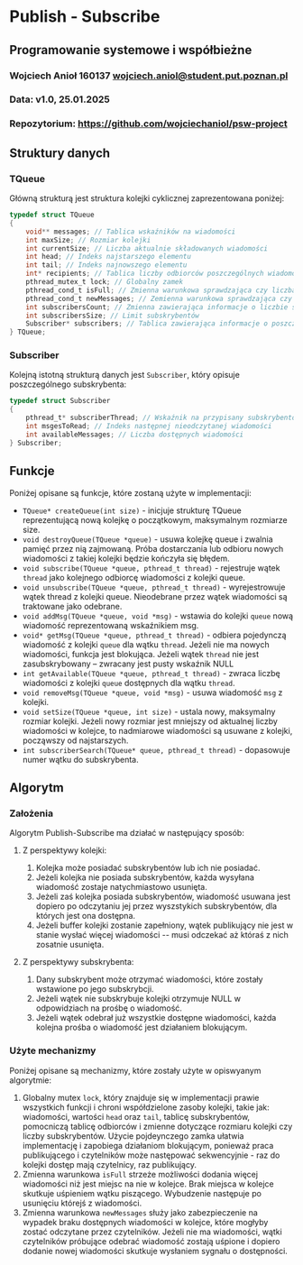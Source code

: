 
# Publish - Subscribe
## Programowanie systemowe i współbieżne
### Wojciech Anioł 160137 wojciech.aniol@student.put.poznan.pl
### Data:     v1.0, 25.01.2025
### Repozytorium: https://github.com/wojciechaniol/psw-project

## Struktury danych
### TQueue
Główną strukturą jest struktura kolejki cyklicznej zaprezentowana poniżej:
```C
typedef struct TQueue
{
    void** messages; // Tablica wskaźników na wiadomości
    int maxSize; // Rozmiar kolejki
    int currentSize; // Liczba aktualnie składowanych wiadomości
    int head; // Indeks najstarszego elementu
    int tail; // Indeks najnowszego elementu
    int* recipients; // Tablica liczby odbiorców poszczególnych wiadomości
    pthread_mutex_t lock; // Globalny zamek
    pthread_cond_t isFull; // Zmienna warunkowa sprawdzająca czy liczba wiadomości w kolejce jest równa jej rozmiarowi
    pthread_cond_t newMessages; // Zemienna warunkowa sprawdzająca czy powstała nowa wiadomość
    int subscribersCount; // Zmienna zawierająca informacje o liczbie subskrybentów
    int subscribersSize; // Limit subskrybentów
    Subscriber* subscribers; // Tablica zawierająca informacje o poszczególnych subskrybentach
} TQueue;
```
### Subscriber
Kolejną istotną strukturą danych jest `Subscriber`, który opisuje poszczególnego subskrybenta:
```C
typedef struct Subscriber
{
    pthread_t* subscriberThread; // Wskaźnik na przypisany subskrybentowi wątek
    int msgesToRead; // Indeks następnej nieodczytanej wiadomości
    int availableMessages; // Liczba dostępnych wiadomości
} Subscriber;
```
## Funkcje 
Poniżej opisane są funkcje, które zostaną użyte w implementacji:
- `TQueue* createQueue(int size)` - inicjuje strukturę TQueue reprezentującą nową kolejkę o początkowym, maksymalnym rozmiarze size.
- `void destroyQueue(TQueue *queue)` - usuwa kolejkę queue i zwalnia pamięć przez nią zajmowaną. Próba dostarczania lub odbioru nowych wiadomości z takiej kolejki będzie kończyła się błędem.
- `void subscribe(TQueue *queue, pthread_t thread)` - rejestruje wątek `thread` jako kolejnego odbiorcę wiadomości z kolejki queue.
- `void unsubscribe(TQueue *queue, pthread_t thread)` - wyrejestrowuje wątek thread z kolejki queue. Nieodebrane przez wątek wiadomości są traktowane jako odebrane.
- `void addMsg(TQueue *queue, void *msg)` - wstawia do kolejki `queue` nową wiadomość reprezentowaną wskaźnikiem msg.
- `void* getMsg(TQueue *queue, pthread_t thread)` - odbiera pojedynczą wiadomość z kolejki `queue` dla wątku `thread`. Jeżeli nie ma nowych wiadomości, funkcja jest blokująca. Jeżeli wątek `thread` nie jest zasubskrybowany – zwracany jest pusty wskaźnik NULL
- `int getAvailable(TQueue *queue, pthread_t thread)` - zwraca liczbę wiadomości z kolejki `queue` dostępnych dla wątku `thread`.
- `void removeMsg(TQueue *queue, void *msg)` - usuwa wiadomość `msg` z kolejki.
- `void setSize(TQueue *queue, int size)` - ustala nowy, maksymalny rozmiar kolejki. Jeżeli nowy rozmiar jest mniejszy od aktualnej liczby wiadomości w kolejce, to nadmiarowe wiadomości są usuwane z kolejki, począwszy od najstarszych.
- `int subscriberSearch(TQueue* queue, pthread_t thread)` - dopasowuje numer wątku do subskrybenta.
## Algorytm
### Założenia
Algorytm Publish-Subscribe ma działać w następujący sposób:
1. Z perspektywy kolejki:
   1. Kolejka może posiadać subskrybentów lub ich nie posiadać.
   2. Jeżeli kolejka nie posiada subskrybentów, każda wysyłana wiadomość zostaje natychmiastowo usunięta.
   3. Jeżeli zaś kolejka posiada subskrybentów, wiadomość usuwana jest dopiero po odczytaniu jej przez wyszstykich subskrybentów, dla których jest ona dostępna.
   4. Jeżeli buffer kolejki zostanie zapełniony, wątek publikujący nie jest w stanie wysłać więcej wiadomości -- musi odczekać aż któraś z nich zosatnie usunięta.

2. Z perspektywy subskrybenta:
   1. Dany subskrybent może otrzymać wiadomości, które zostały wstawione po jego subskrybcji.
   2. Jeżeli wątek nie subskrybuje kolejki otrzymuje NULL w odpowidziach na prośbę o wiadomość.
   3. Jeżeli wątek odebrał już wszystkie dostępne wiadomości, każda kolejna prośba o wiadomość jest działaniem blokującym.

### Użyte mechanizmy
Poniżej opisane są mechanizmy, które zostały użyte w opiswyanym algorytmie:
1. Globalny mutex `lock`, który znajduje się w implementacji prawie wszystkich funkcji i chroni współdzielone zasoby kolejki, takie jak: wiadomości, wartości `head` oraz `tail`, tablicę subskrybentów, pomocniczą tablicę odbiorców i zmienne dotyczące rozmiaru kolejki czy liczby subskrybentów. Użycie pojdeynczego zamka ułatwia implementację i zapobiega działaniom blokującym, ponieważ praca publikującego i czytelników może następować sekwencyjnie - raz do kolejki dostęp mają czytelnicy, raz publikujący.
2. Zmienna warunkowa `isFull` strzeże możliwości dodania więcej wiadomości niż jest miejsc na nie w kolejce. Brak miejsca w kolejce skutkuje uśpieniem wątku piszącego. Wybudzenie następuje po usunięciu którejś z wiadomości.
3. Zmienna warunkowa `newMessages` służy jako zabezpieczenie na wypadek braku dostępnych wiadomości w kolejce, które mogłyby zostać odczytane przez czytelników. Jeżeli nie ma wiadomości, wątki czytelników próbujące odebrać wiadomość zostają uśpione i dopiero dodanie nowej wiadomości skutkuje wysłaniem sygnału o dostępności.
